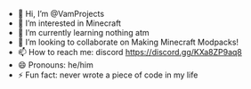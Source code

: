- 👋 Hi, I’m @VamProjects
- 👀 I’m interested in Minecraft
- 🌱 I’m currently learning nothing atm
- 💞️ I’m looking to collaborate on Making Minecraft Modpacks!
- 📫 How to reach me: discord https://discord.gg/KXa8ZP9aq8
- 😄 Pronouns: he/him
- ⚡ Fun fact: never wrote a piece of code in my life

<!---
VamProjects/VamProjects is a ✨ special ✨ repository because its `README.md` (this file) appears on your GitHub profile.
You can click the Preview link to take a look at your changes.
--->
